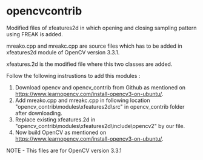 # opencvcontrib
Modified files of xfeatures2d in which opening and closing sampling pattern using FREAK is added.

mreako.cpp and mreakc.cpp are source files which has to be added in xfeatures2d module of OpenCV version 3.3.1.

xfeatures.2d is the modified file where this two classes are added.

Follow the following instrustions to add this modules :
1) Download opencv and opencv_contrib from Github as mentioned on https://www.learnopencv.com/install-opencv3-on-ubuntu/.
2) Add mreako.cpp and mreakc.cpp in following location "opencv_contrib\modules\xfeatures2d\src" in opencv_contrib folder after downloading. 
3) Replace existing xfeatures.2d in "opencv_contrib\modules\xfeatures2d\include\opencv2" by our file.
4) Now build OpenCV as mentioned on https://www.learnopencv.com/install-opencv3-on-ubuntu/.

NOTE - This files are for OpenCV version 3.3.1


